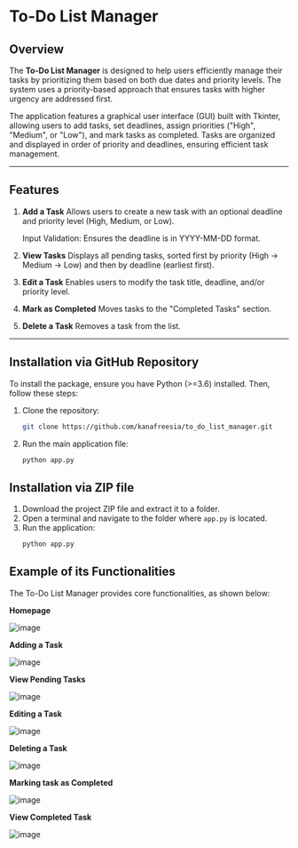 # To-Do List Manager 

## **Overview**
The **To-Do List Manager** is designed to help users efficiently manage their tasks by prioritizing them based on both due dates and priority levels. The system uses a priority-based approach that ensures tasks with higher urgency are addressed first.

The application features a graphical user interface (GUI) built with Tkinter, allowing users to add tasks, set deadlines, assign priorities ("High", "Medium", or "Low"), and mark tasks as completed. Tasks are organized and displayed in order of priority and deadlines, ensuring efficient task management. 

---

## **Features**
1. **Add a Task**
Allows users to create a new task with an optional deadline and priority level (High, Medium, or Low).

   Input Validation: Ensures the deadline is in YYYY-MM-DD format.
3. **View Tasks**
Displays all pending tasks, sorted first by priority (High → Medium → Low) and then by deadline (earliest first).

4. **Edit a Task**
Enables users to modify the task title, deadline, and/or priority level.

5. **Mark as Completed**
Moves tasks to the "Completed Tasks" section.

6. **Delete a Task**
Removes a task from the list.

---

## **Installation via GitHub Repository**

To install the package, ensure you have Python (>=3.6) installed. Then, follow these steps:

1. Clone the repository:
   ```bash
   git clone https://github.com/kanafreesia/to_do_list_manager.git

2. Run the main application file:  
   ```bash 
   python app.py


## **Installation via ZIP file**
1. Download the project ZIP file and extract it to a folder.
2. Open a terminal and navigate to the folder where `app.py` is located.
3. Run the application:
   ```bash
   python app.py

## **Example of its Functionalities**
The To-Do List Manager provides core functionalities, as shown below:

**Homepage**

![image](https://github.com/user-attachments/assets/f567df29-ff67-4703-8636-fec024d2abcb)

**Adding a Task**

![image](https://github.com/user-attachments/assets/4a0beaad-b1b3-4a22-b84c-b956de3699ef)

**View Pending Tasks**

![image](https://github.com/user-attachments/assets/a3254761-e9e3-42fc-8c97-0fc9e63fe144)

**Editing a Task**

![image](https://github.com/user-attachments/assets/89627df6-ebab-4ccf-850d-76955185bf07)

**Deleting a Task**

![image](https://github.com/user-attachments/assets/757ffe08-9e61-4de8-8403-91e3759343d2)

**Marking task as Completed**

![image](https://github.com/user-attachments/assets/b18acca1-5e3f-4936-a5fe-cbc1246ed121)

**View Completed Task**

![image](https://github.com/user-attachments/assets/3c1c759f-6aa6-495b-95de-786d92b7ece4)










